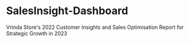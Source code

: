 # SalesInsight-Dashboard
Vrinda Store's 2022 Customer Insights and Sales Optimisation Report for Strategic Growth in 2023
